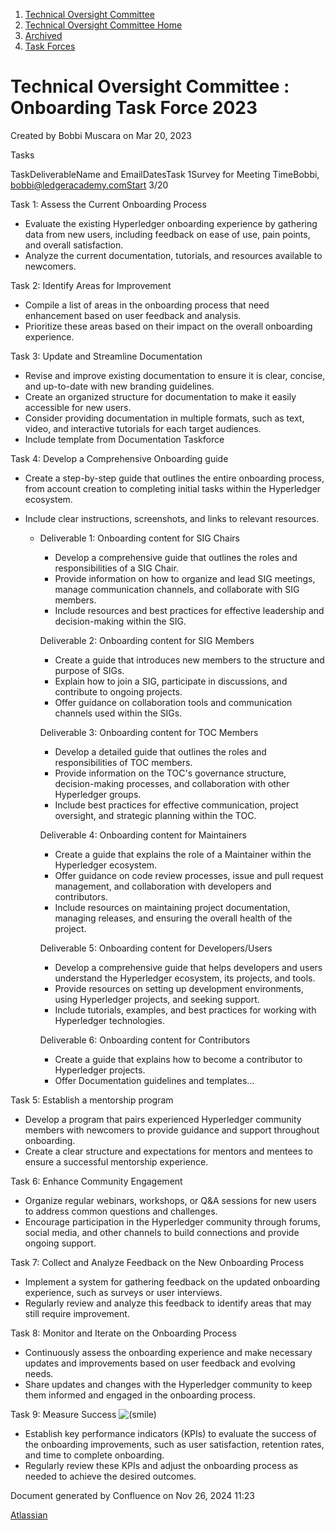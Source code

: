 1. [Technical Oversight Committee](index.html)
2. [Technical Oversight Committee Home](Technical-Oversight-Committee-Home_21430274.html)
3. [Archived](Archived_21447696.html)
4. [Task Forces](Task-Forces_21452525.html)

# Technical Oversight Committee : Onboarding Task Force 2023

Created by Bobbi Muscara on Mar 20, 2023

Tasks

TaskDeliverableName and EmailDatesTask 1Survey for Meeting TimeBobbi, bobbi@ledgeracademy.comStart 3/20

Task 1: Assess the Current Onboarding Process

- Evaluate the existing Hyperledger onboarding experience by gathering data from new users, including feedback on ease of use, pain points, and overall satisfaction.
- Analyze the current documentation, tutorials, and resources available to newcomers.

Task 2: Identify Areas for Improvement

- Compile a list of areas in the onboarding process that need enhancement based on user feedback and analysis.
- Prioritize these areas based on their impact on the overall onboarding experience.

Task 3: Update and Streamline Documentation 

- Revise and improve existing documentation to ensure it is clear, concise, and up-to-date with new branding guidelines.
- Create an organized structure for documentation to make it easily accessible for new users.
- Consider providing documentation in multiple formats, such as text, video, and interactive tutorials for each target audiences.
- Include template from Documentation Taskforce

Task 4: Develop a Comprehensive Onboarding guide

- Create a step-by-step guide that outlines the entire onboarding process, from account creation to completing initial tasks within the Hyperledger ecosystem.
- Include clear instructions, screenshots, and links to relevant resources.
  
  - Deliverable 1: Onboarding content for SIG Chairs
    
    - Develop a comprehensive guide that outlines the roles and responsibilities of a SIG Chair.
    - Provide information on how to organize and lead SIG meetings, manage communication channels, and collaborate with SIG members.
    - Include resources and best practices for effective leadership and decision-making within the SIG.
    
    Deliverable 2: Onboarding content for SIG Members
    
    - Create a guide that introduces new members to the structure and purpose of SIGs.
    - Explain how to join a SIG, participate in discussions, and contribute to ongoing projects.
    - Offer guidance on collaboration tools and communication channels used within the SIGs.
    
    Deliverable 3: Onboarding content for TOC Members
    
    - Develop a detailed guide that outlines the roles and responsibilities of TOC members.
    - Provide information on the TOC's governance structure, decision-making processes, and collaboration with other Hyperledger groups.
    - Include best practices for effective communication, project oversight, and strategic planning within the TOC.
    
    Deliverable 4: Onboarding content for Maintainers
    
    - Create a guide that explains the role of a Maintainer within the Hyperledger ecosystem.
    - Offer guidance on code review processes, issue and pull request management, and collaboration with developers and contributors.
    - Include resources on maintaining project documentation, managing releases, and ensuring the overall health of the project.
    
    Deliverable 5: Onboarding content for Developers/Users
    
    - Develop a comprehensive guide that helps developers and users understand the Hyperledger ecosystem, its projects, and tools.
    - Provide resources on setting up development environments, using Hyperledger projects, and seeking support.
    - Include tutorials, examples, and best practices for working with Hyperledger technologies.
    
    Deliverable 6: Onboarding content for Contributors
    
    - Create a guide that explains how to become a contributor to Hyperledger projects.
    - Offer Documentation guidelines and templates...

Task 5: Establish a mentorship program

- Develop a program that pairs experienced Hyperledger community members with newcomers to provide guidance and support throughout onboarding.
- Create a clear structure and expectations for mentors and mentees to ensure a successful mentorship experience.

Task 6: Enhance Community Engagement

- Organize regular webinars, workshops, or Q&amp;A sessions for new users to address common questions and challenges.
- Encourage participation in the Hyperledger community through forums, social media, and other channels to build connections and provide ongoing support.

Task 7: Collect and Analyze Feedback on the New Onboarding Process

- Implement a system for gathering feedback on the updated onboarding experience, such as surveys or user interviews.
- Regularly review and analyze this feedback to identify areas that may still require improvement.

Task 8: Monitor and Iterate on the Onboarding Process

- Continuously assess the onboarding experience and make necessary updates and improvements based on user feedback and evolving needs.
- Share updates and changes with the Hyperledger community to keep them informed and engaged in the onboarding process.

Task 9: Measure Success ![(smile)](images/icons/emoticons/smile.png)

- Establish key performance indicators (KPIs) to evaluate the success of the onboarding improvements, such as user satisfaction, retention rates, and time to complete onboarding.
- Regularly review these KPIs and adjust the onboarding process as needed to achieve the desired outcomes.

Document generated by Confluence on Nov 26, 2024 11:23

[Atlassian](http://www.atlassian.com/)

